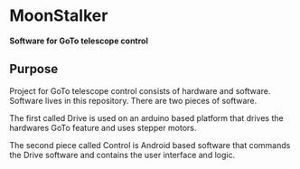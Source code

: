# MoonStalker

**Software for GoTo telescope control**

## Purpose

Project for GoTo telescope control consists of hardware and software. Software lives in this repository. There are two pieces of software.
 
The first called Drive is used on an arduino based platform that drives the hardwares GoTo feature and uses stepper motors.

The second piece called Control is Android based software that commands the Drive software and contains the user interface and logic.
